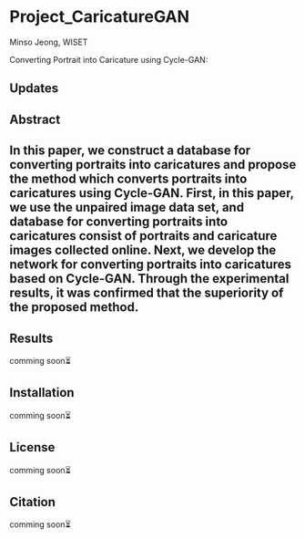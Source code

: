 # Project_CaricatureGAN
Minso Jeong, WISET 

Converting Portrait into Caricature using Cycle-GAN:



## Updates

## Abstract
In this paper, we construct a database for converting portraits into caricatures and propose the method which converts portraits into caricatures using Cycle-GAN. First, in this paper, we use the unpaired image data set, and database for converting portraits into caricatures consist of portraits and caricature images collected online. Next, we develop the network for converting portraits into caricatures based on Cycle-GAN. Through the experimental results, it was confirmed that the superiority of the proposed method.
---

## Results
comming soon⏳

## Installation
comming soon⏳

## License
comming soon⏳

## Citation
comming soon⏳
